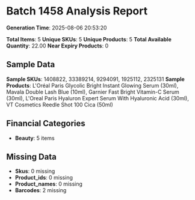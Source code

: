 # Batch 1458 Analysis Report

**Generation Time**: 2025-08-06 20:53:20

**Total Items**: 5
**Unique SKUs**: 5
**Unique Products**: 5
**Total Available Quantity**: 22.00
**Near Expiry Products**: 0

## Sample Data
**Sample SKUs**: 1408822, 33389214, 9294091, 1925112, 2325131
**Sample Products**: L'Oréal Paris Glycolic Bright Instant Glowing Serum (30ml), Mavala Double Lash Blue (10ml), Garnier Fast Bright Vitamin-C Serum (30ml), L'Oreal Paris Hyaluron Expert Serum With Hyaluronic Acid (30ml), VT Cosmetics Reedle Shot 100 Cica (50ml)

## Financial Categories
- **Beauty**: 5 items

## Missing Data
- **Skus**: 0 missing
- **Product_ids**: 0 missing
- **Product_names**: 0 missing
- **Barcodes**: 2 missing
